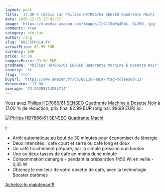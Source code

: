 ```yaml
---
layout: post
title: '17.00 % rabais sur Philips HD7866/61 SENSEO Quadrante Machi'
date: 2020-12-25 23:01:57
image: 'https://m.media-amazon.com/images/I/41I0mFq4BbL._SL200_.jpg'
comments: true
category: ofertas
author: ring
slug: 'B01J5FH8L4-fr'
actualPrice: 82.99 EUR
currency: EUR
price: 82.99
comparePrice: 99.99 EUR
prodname: 'Philips HD7866/61 SENSEO Quadrante Machine à Dosette Noir'
country: 'fr'
flag: '🇫🇷'
buyurl: 'https://www.amazon.fr/dp/B01J5FH8L4/?tag=tolees0d-21'
descuento: '17.00'
average: '73.29285714285714'
---
```


Vous avez [Philips HD7866/61 SENSEO Quadrante Machine à Dosette Noir](https://www.amazon.fr/dp/B01J5FH8L4/?tag=tolees0d-21)  à  17.00 % de réduction, prix final  82.99 EUR (original: 99.99 EUR) ici:

[![Philips HD7866/61 SENSEO Quadrante Machi](https://m.media-amazon.com/images/I/41I0mFq4BbL._SL200_.jpg)](https://www.amazon.fr/dp/B01J5FH8L4/?tag=tolees0d-21)

ℹ️:

- Arrêt automatique au bout de 30 minutes pour économiser de lénergie
- Deux intensités : café court et serre ou café long et doux
- Un café fraichement prépare, par la simple pression dun bouton
- Une ou deux tasses de café en moins dune minute
- Consommation dénergie - pendant la préparation 1450 W; en veille - 0,35 W
- Obtenez le meilleur de votre dosette de café, avec la technologie Booster darômes

[Achetez-le maintenant!!](https://www.amazon.fr/dp/B01J5FH8L4/?tag=tolees0d-21)
